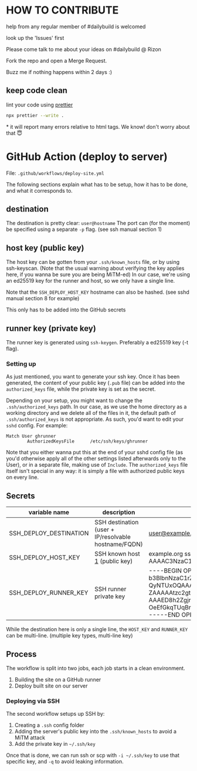 # HOW TO CONTRIBUTE

help from any regular member of #dailybuild is welcomed

look up the 'Issues' first

Please come talk to me about your ideas on #dailybuild @ Rizon

Fork the repo and open a Merge Request.

Buzz me if nothing happens within 2 days :)

## keep code clean

lint your code using [prettier](https://prettier.io/)

```bash
npx prettier --write .
```

\* it will report many errors relative to html tags. We know!  don't worry
about that 😇

# GitHub Action (deploy to server)

File: `.github/workflows/deploy-site.yml`

The following sections explain what has to be setup, how it has to be done, and what it corresponds to.

## destination

The destination is pretty clear: `user@hostname`
The port can (for the moment) be specified using a separate `-p` flag. (see ssh manual section 1)

## host key (public key)

The host key can be gotten from your `.ssh/known_hosts` file, or by using ssh-keyscan. (Note that the usual warning about verifying the key applies here, if you wanna be sure you are being MiTM-ed)
In our case, we're using an ed25519 key for the runner and host, so we only have a single line.

Note that the `SSH_DEPLOY_HOST_KEY` hostname can also be hashed. (see sshd manual section 8 for example)

This only has to be added into the GitHub secrets

## runner key (private key)

The runner key is generated using `ssh-keygen`.
Preferably a ed25519 key (-t flag).

### Setting up

As just mentioned, you want to generate your ssh key.
Once it has been generated, the content of your public key (`.pub` file) can be added into the `authorized_keys` file, while the private key is set as the secret.

Depending on your setup, you might want to change the `.ssh/authorized_keys` path.
In our case, as we use the home directory as a working directory and we delete all of the files in it, the default path of `.ssh/authorized_keys` is not appropriate.
As such, you'd want to edit your `sshd` config. For example:

```
Match User ghrunner
        AuthorizedKeysFile      /etc/ssh/keys/ghrunner
```

Note that you either wanna put this at the end of your sshd config file (as you'd otherwise apply all of the other settings listed afterwards only to the User), or in a separate file, making use of `Include`.
The `authorized_keys` file itself isn't special in any way: it is simply a file with authorized public keys on every line.

## Secrets

| variable name          | description                                          | example                                                                                                                                                                                                                                                                                                                                                                                                                                     |
| ---------------------- | ---------------------------------------------------- | ------------------------------------------------------------------------------------------------------------------------------------------------------------------------------------------------------------------------------------------------------------------------------------------------------------------------------------------------------------------------------------------------------------------------------------------- |
| SSH_DEPLOY_DESTINATION | SSH destination (user + IP/resolvable hostname/FQDN) | user@example.org                                                                                                                                                                                                                                                                                                                                                                                                                            |
| SSH_DEPLOY_HOST_KEY    | SSH known host [1] (public key)                      | example.org ssh-ed25519 AAAAC3NzaC1lZDI1NTE5AAAAIB55XT3lUwyz+F9dnZswfZBpOeEfGkqTUqBrAcTbOc7r                                                                                                                                                                                                                                                                                                                                                |
| SSH_DEPLOY_RUNNER_KEY  | SSH runner private key                               | ----BEGIN OPENSSH PRIVATE KEY-----<br>b3BlbnNzaC1rZXktdjEAAAAABG5vbmUAAAAEbm9uZQAAAAAAAAABAAAAMwAAAAtzc2gtZW<br>QyNTUxOQAAACAeeV095VMMs/hfXZ2bMH2QaTnhHxpKk1KgawHE2znO6wAAAJibgVNkm4FT<br>ZAAAAAtzc2gtZWQyNTUxOQAAACAeeV095VMMs/hfXZ2bMH2QaTnhHxpKk1KgawHE2znO6w<br>AAAED8h2Zgjr8DNuCIR+9Rwi6kQxiKS9JvPbCVCFqhSchDGR55XT3lUwyz+F9dnZswfZBp<br>OeEfGkqTUqBrAcTbOc7rAAAAEmx1eGVtYm95ZUBkYXJrc25vdwECAw==<br>-----END OPENSSH PRIVATE KEY----- |

While the destination here is only a single line, the `HOST_KEY` and `RUNNER_KEY` can be multi-line. (multiple key types, multi-line key)

[1]: https://man.netbsd.org/sshd.8#SSH_KNOWN_HOSTS%20FILE%20FORMAT

## Process

The workflow is split into two jobs, each job starts in a clean environment.

1. Building the site on a GitHub runner
2. Deploy built site on our server

### Deploying via SSH

The second workflow setups up SSH by:

1. Creating a `.ssh` config folder
2. Adding the server's public key into the `.ssh/known_hosts` to avoid a MiTM attack
3. Add the private key in `~/.ssh/key`

Once that is done, we can run ssh or scp with `-i ~/.ssh/key` to use that specific key, and `-q` to avoid leaking information.
